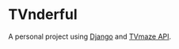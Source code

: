 # TVnderful
A personal project using [Django](https://www.djangoproject.com) and [TVmaze API](https://www.tvmaze.com/api).
